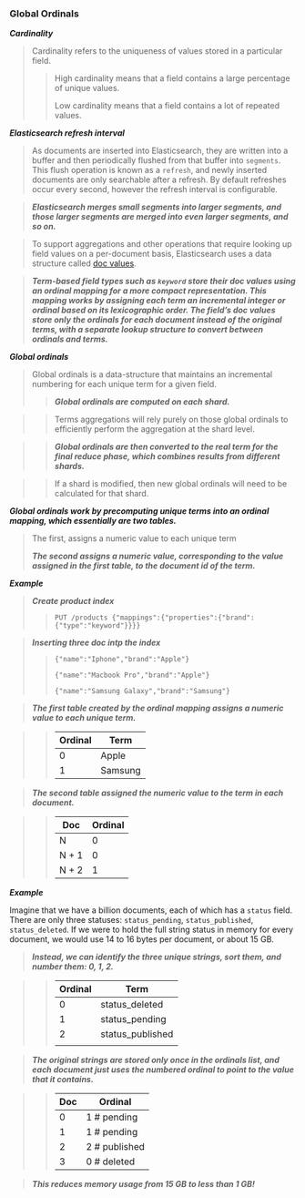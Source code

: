 ### Global Ordinals

***Cardinality***
> 
> Cardinality refers to the uniqueness of values stored in a particular field.
>> High cardinality means that a field contains a large percentage of unique values.
>>
>> Low cardinality means that a field contains a lot of repeated values. 
>>

***Elasticsearch refresh interval***

> As documents are inserted into Elasticsearch, they are written into a buffer and then periodically flushed from that buffer into `segments`. This flush operation is known as a `refresh`, and newly inserted documents are only searchable after a refresh. By default refreshes occur every second, however the refresh interval is configurable.
> 

>  ***Elasticsearch merges small segments into larger segments, and those larger segments are merged into even larger segments, and so on.*** 
> 

> To support aggregations and other operations that require looking up field values on a per-document basis, Elasticsearch uses a data structure called [doc values](https://www.elastic.co/guide/en/elasticsearch/reference/7.17/doc-values.html).
> 

> ***Term-based field types such as `keyword` store their doc values using an ordinal mapping for a more compact representation. This mapping works by assigning each term an incremental integer or ordinal based on its lexicographic order. The field’s doc values store only the ordinals for each document instead of the original terms, with a separate lookup structure to convert between ordinals and terms.***
> 

***Global ordinals***

>  Global ordinals is a data-structure that maintains an incremental numbering for each unique term for a given field. 
>> ***Global ordinals are computed on each shard.***
>>

>> Terms aggregations will rely purely on those global ordinals to efficiently perform the aggregation at the shard level. 
>>

>> ***Global ordinals are then converted  to the real term for the final reduce phase, which combines results from different shards.***
>>
 
>> If a shard is modified, then new global ordinals will need to be calculated for that shard.
>> 

***Global ordinals work by precomputing unique terms into an ordinal mapping, which essentially are two tables.***

> The first, assigns a numeric value to each unique term
> 
> ***The second assigns a numeric value, corresponding to the value assigned in the first table, to the document id of the term.*** 
> 

***Example***

> ***Create product index***
>> `PUT /products {"mappings":{"properties":{"brand":{"type":"keyword"}}}}`

> ***Inserting three doc intp the index***
>> `{"name":"Iphone","brand":"Apple"}`
>>
>> `{"name":"Macbook Pro","brand":"Apple"}`
>> 
>> `{"name":"Samsung Galaxy","brand":"Samsung"}`

> ***The first table created by the ordinal mapping assigns a numeric value to each unique term.***

>> | Ordinal |  Term   |
>> | --------| --------|
>> | 0       | Apple   |
>> | 1       | Samsung |
>> 

> ***The second table assigned the numeric value to the term in each document.***

>> | Doc     |  Ordinal |
>> | --------| ---------|
>> | N       | 0        |
>> | N + 1   | 0        |
>> | N + 2   | 1        |   
>> 

***Example***

Imagine that we have a billion documents, each of which has a `status` field. There are only three statuses: `status_pending`, `status_published`, `status_deleted`. If we were to hold the full string status in memory for every document, we would use 14 to 16 bytes per document, or about 15 GB. 

> ***Instead, we can identify the three unique strings, sort them, and number them: 0, 1, 2.*** 

>> | Ordinal  | Term            |  
>> | -------- | --------------  |  
>> | 0        | status_deleted  |   
>> | 1        | status_pending  |  
>> | 2        | status_published|  
>> |          |                 |   

> ***The original strings are stored only once in the ordinals list, and each document just uses the numbered ordinal to point to the value that it contains.*** 

>> Doc     | Ordinal  
>> --------|----------------  
>> 0       | 1  # pending  
>> 1       | 1  # pending  
>> 2       | 2  # published  
>> 3       | 0  # deleted  
>>  


> ***This reduces memory usage from 15 GB to less than 1 GB!***
> 



